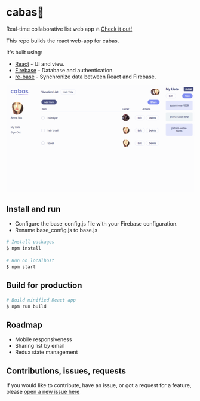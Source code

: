 # cabas🎍
Real-time collaborative list web app 🔥
[Check it out!](https://cabas-a8b4a.firebaseapp.com/ "Official site")

This repo builds the react web-app for cabas. 

It's built using:

- [React](https://github.com/facebook/react) - UI and view.
- [Firebase](http://firebase.com) - Database and authentication.
- [re-base](https://github.com/tylermcginnis/re-base) - Synchronize data between React and Firebase.

![cabas demo](./src/images/cabas_gif.gif "cabas demo")

## Install and run
- Configure the base_config.js file with your Firebase configuration.
- Rename base_config.js to base.js
``` bash
# Install packages
$ npm install

# Run on localhost
$ npm start
```

## Build for production
``` bash
# Build minified React app
$ npm run build
```

## Roadmap
- Mobile responsiveness
- Sharing list by email
- Redux state management

## Contributions, issues, requests
If you would like to contribute, have an issue, or got a request for a feature, please [open a new issue here](https://github.com/annuhdo/cabas/issues/new)
